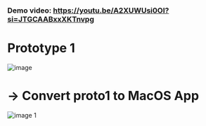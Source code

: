 ### Demo video: https://youtu.be/A2XUWUsi0OI?si=JTGCAABxxXKTnvpg

# Prototype 1
![image](https://github.com/user-attachments/assets/13127d84-ffe0-46a4-8a22-dc8966c18466)

# -> Convert proto1 to MacOS App
![image 1](https://github.com/user-attachments/assets/7dc8f94f-cc97-4bb9-aacc-8f5fd0223eae)
